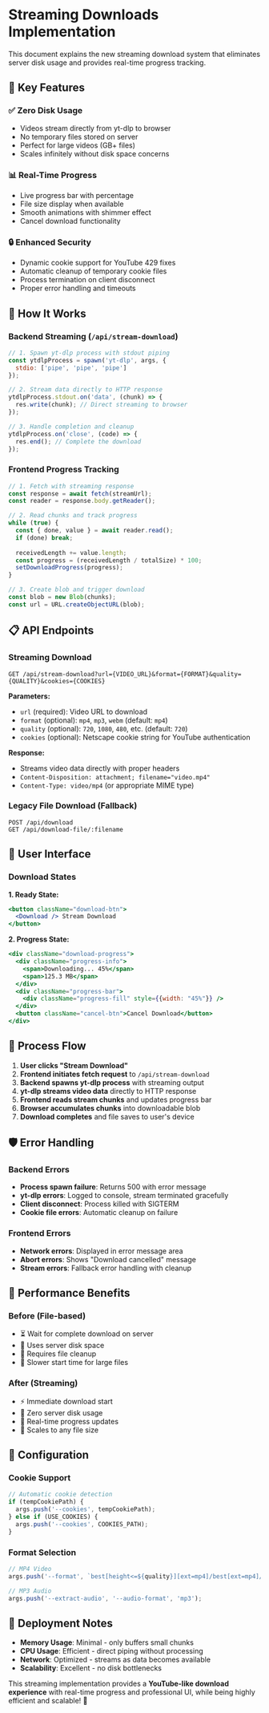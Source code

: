# Streaming Downloads Implementation

This document explains the new streaming download system that eliminates server disk usage and provides real-time progress tracking.

## 🚀 **Key Features**

### ✅ **Zero Disk Usage**
- Videos stream directly from yt-dlp to browser
- No temporary files stored on server
- Perfect for large videos (GB+ files)
- Scales infinitely without disk space concerns

### 📊 **Real-Time Progress**
- Live progress bar with percentage
- File size display when available
- Smooth animations with shimmer effect
- Cancel download functionality

### 🔒 **Enhanced Security**
- Dynamic cookie support for YouTube 429 fixes
- Automatic cleanup of temporary cookie files
- Process termination on client disconnect
- Proper error handling and timeouts

## 🔧 **How It Works**

### Backend Streaming (`/api/stream-download`)

```javascript
// 1. Spawn yt-dlp process with stdout piping
const ytdlpProcess = spawn('yt-dlp', args, {
  stdio: ['pipe', 'pipe', 'pipe']
});

// 2. Stream data directly to HTTP response
ytdlpProcess.stdout.on('data', (chunk) => {
  res.write(chunk); // Direct streaming to browser
});

// 3. Handle completion and cleanup
ytdlpProcess.on('close', (code) => {
  res.end(); // Complete the download
});
```

### Frontend Progress Tracking

```javascript
// 1. Fetch with streaming response
const response = await fetch(streamUrl);
const reader = response.body.getReader();

// 2. Read chunks and track progress
while (true) {
  const { done, value } = await reader.read();
  if (done) break;
  
  receivedLength += value.length;
  const progress = (receivedLength / totalSize) * 100;
  setDownloadProgress(progress);
}

// 3. Create blob and trigger download
const blob = new Blob(chunks);
const url = URL.createObjectURL(blob);
```

## 📋 **API Endpoints**

### Streaming Download
```
GET /api/stream-download?url={VIDEO_URL}&format={FORMAT}&quality={QUALITY}&cookies={COOKIES}
```

**Parameters:**
- `url` (required): Video URL to download
- `format` (optional): `mp4`, `mp3`, `webm` (default: `mp4`)
- `quality` (optional): `720`, `1080`, `480`, etc. (default: `720`)
- `cookies` (optional): Netscape cookie string for YouTube authentication

**Response:**
- Streams video data directly with proper headers
- `Content-Disposition: attachment; filename="video.mp4"`
- `Content-Type: video/mp4` (or appropriate MIME type)

### Legacy File Download (Fallback)
```
POST /api/download
GET /api/download-file/:filename
```

## 🎨 **User Interface**

### Download States

**1. Ready State:**
```jsx
<button className="download-btn">
  <Download /> Stream Download
</button>
```

**2. Progress State:**
```jsx
<div className="download-progress">
  <div className="progress-info">
    <span>Downloading... 45%</span>
    <span>125.3 MB</span>
  </div>
  <div className="progress-bar">
    <div className="progress-fill" style={{width: "45%"}} />
  </div>
  <button className="cancel-btn">Cancel Download</button>
</div>
```

## 🔄 **Process Flow**

1. **User clicks "Stream Download"**
2. **Frontend initiates fetch request** to `/api/stream-download`
3. **Backend spawns yt-dlp process** with streaming output
4. **yt-dlp streams video data** directly to HTTP response
5. **Frontend reads stream chunks** and updates progress bar
6. **Browser accumulates chunks** into downloadable blob
7. **Download completes** and file saves to user's device

## 🛡️ **Error Handling**

### Backend Errors
- **Process spawn failure**: Returns 500 with error message
- **yt-dlp errors**: Logged to console, stream terminated gracefully
- **Client disconnect**: Process killed with SIGTERM
- **Cookie file errors**: Automatic cleanup on failure

### Frontend Errors
- **Network errors**: Displayed in error message area
- **Abort errors**: Shows "Download cancelled" message
- **Stream errors**: Fallback error handling with cleanup

## 🎯 **Performance Benefits**

### Before (File-based)
- ⏳ Wait for complete download on server
- 💾 Uses server disk space
- 📁 Requires file cleanup
- 🐌 Slower start time for large files

### After (Streaming)
- ⚡ Immediate download start
- 🚫 Zero server disk usage
- 🔄 Real-time progress updates
- 🚀 Scales to any file size

## 🔧 **Configuration**

### Cookie Support
```javascript
// Automatic cookie detection
if (tempCookiePath) {
  args.push('--cookies', tempCookiePath);
} else if (USE_COOKIES) {
  args.push('--cookies', COOKIES_PATH);
}
```

### Format Selection
```javascript
// MP4 Video
args.push('--format', `best[height<=${quality}][ext=mp4]/best[ext=mp4]/best`);

// MP3 Audio
args.push('--extract-audio', '--audio-format', 'mp3');
```

## 🚀 **Deployment Notes**

- **Memory Usage**: Minimal - only buffers small chunks
- **CPU Usage**: Efficient - direct piping without processing
- **Network**: Optimized - streams as data becomes available
- **Scalability**: Excellent - no disk bottlenecks

This streaming implementation provides a **YouTube-like download experience** with real-time progress and professional UI, while being highly efficient and scalable! 🎯
